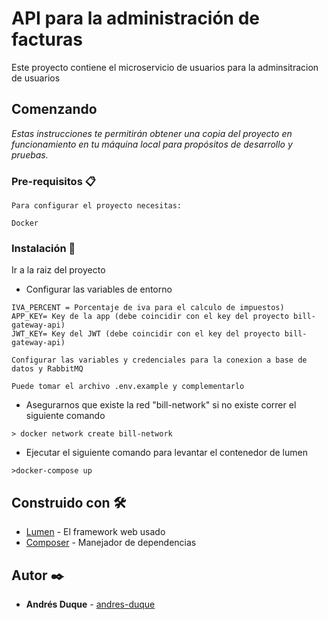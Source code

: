 # API para la administración de facturas

Este proyecto contiene el microservicio de usuarios para la adminsitracion de usuarios

## Comenzando 

_Estas instrucciones te permitirán obtener una copia del proyecto en funcionamiento en tu máquina local para propósitos de desarrollo y pruebas._


### Pre-requisitos 📋

```
Para configurar el proyecto necesitas:

Docker
```

### Instalación 🔧
Ir a la raiz del proyecto

* Configurar las variables de entorno

```
IVA_PERCENT = Porcentaje de iva para el calculo de impuestos)
APP_KEY= Key de la app (debe coincidir con el key del proyecto bill-gateway-api)
JWT_KEY= Key del JWT (debe coincidir con el key del proyecto bill-gateway-api)

Configurar las variables y credenciales para la conexion a base de datos y RabbitMQ

Puede tomar el archivo .env.example y complementarlo
```

* Asegurarnos que existe la red "bill-network" si no existe correr el siguiente comando
```
> docker network create bill-network
```

* Ejecutar el siguiente comando para levantar el contenedor de lumen
```
>docker-compose up
```

## Construido con 🛠️

* [Lumen](https://lumen.laravel.com/docs/8.x) - El framework web usado
* [Composer](https://getcomposer.org/doc/) - Manejador de dependencias

## Autor ✒️

* **Andrés Duque** - [andres-duque](https://github.com/andresmanuelduque)
